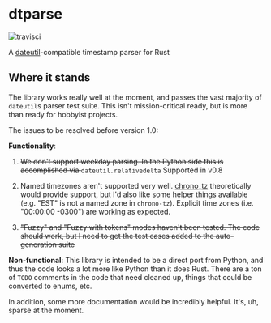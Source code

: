 # dtparse

![travisci](https://travis-ci.org/bspeice/dtparse.svg?branch=master)

A [dateutil](https://github.com/dateutil/dateutil)-compatible timestamp parser for Rust

## Where it stands

The library works really well at the moment, and passes the vast majority of `dateutil`s parser
test suite. This isn't mission-critical ready, but is more than ready for hobbyist projects.

The issues to be resolved before version 1.0:

**Functionality**:

1. ~~We don't support weekday parsing. In the Python side this is accomplished via `dateutil.relativedelta`~~
Supported in v0.8

2. Named timezones aren't supported very well. [chrono_tz](https://github.com/chronotope/chrono-tz)
theoretically would provide support, but I'd also like some helper things available (e.g. "EST" is not a named zone in `chrono-tz`).
Explicit time zones (i.e. "00:00:00 -0300") are working as expected.

3. ~~"Fuzzy" and "Fuzzy with tokens" modes haven't been tested. The code should work, but I need to get the
test cases added to the auto-generation suite~~

**Non-functional**: This library is intended to be a direct port from Python, and thus the code
looks a lot more like Python than it does Rust. There are a ton of `TODO` comments in the code
that need cleaned up, things that could be converted to enums, etc.

In addition, some more documentation would be incredibly helpful. It's, uh, sparse at the moment.
